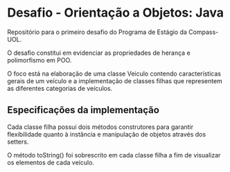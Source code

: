 # Desafio - Orientação a Objetos: Java
Repositório para o primeiro desafio do Programa de Estágio da Compass-UOL.

O desafio constitui em evidenciar as propriedades de herança e polimorfismo em POO.

O foco está na elaboração de uma classe Veiculo contendo características gerais de um veículo e a implementação de classes filhas que representem as diferentes categorias de veículos.

## Especificações da implementação
Cada classe filha possui dois métodos construtores para garantir flexibilidade quanto à instância e manipulação de objetos através dos setters.

O método toString() foi sobrescrito em cada classe filha a fim de visualizar os elementos de cada veículo.
